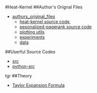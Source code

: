 #Heat-Kernel
##Author's Orignal Files
- [authors_original_files](authors_original_files)
    - [heat-kernel source code](authors_original_files/src), 
    - [pesonalized-pagerank source code](authors_original_files/ppr_src)
    - [plotting utils](authors_original_files/plotting)
    - [experiments](authors_original_files/experiments)
    - [data](authors_original_files/data)
    
##Userful Source Codes
- [src](src)
- [python-src](python)    
    
tgr ##Theory 
- [Taylor Expansion Formula](pic/taylor_expansion_formula.svg)